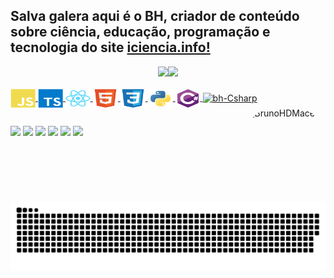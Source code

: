 ## Salva galera aqui é o BH, criador de conteúdo sobre ciência, educação, programação e tecnologia do site <a href="https://iciencia.info/portal" target="_blank">iciencia.info!</a>
<div align="center">
  <a href="https://github.com/brunohdmacedo">
  <img height="180em" src="https://github-readme-stats.vercel.app/api?username=brunohdmacedo&show_icons=true&theme=merko&include_all_commits=true&count_private=true"/><img height="180em" src="https://github-readme-stats.vercel.app/api/top-langs/?username=brunohdmacedo&layout=synthwave&langs_count=7&theme=merko"/>
</div>
<div style="display: inline_block"><br>
  <img align="center" alt="bh-Js" height="30" width="40" src="https://raw.githubusercontent.com/devicons/devicon/master/icons/javascript/javascript-plain.svg">
  <img align="center" alt="bh-Ts" height="30" width="40" src="https://raw.githubusercontent.com/devicons/devicon/master/icons/typescript/typescript-plain.svg">
  <img align="center" alt="bh-React" height="30" width="40" src="https://raw.githubusercontent.com/devicons/devicon/master/icons/react/react-original.svg">
  <img align="center" alt="bh-HTML" height="30" width="40" src="https://raw.githubusercontent.com/devicons/devicon/master/icons/html5/html5-original.svg">
  <img align="center" alt="bh-CSS" height="30" width="40" src="https://raw.githubusercontent.com/devicons/devicon/master/icons/css3/css3-original.svg">
  <img align="center" alt="bh-Python" height="30" width="40" src="https://raw.githubusercontent.com/devicons/devicon/master/icons/python/python-original.svg">
  <img align="center" alt="bh-Csharp" height="30" width="40" src="https://raw.githubusercontent.com/devicons/devicon/master/icons/csharp/csharp-original.svg">
  <img align="center" alt="bh-Csharp" height="30" width="40" src="https://user-images.githubusercontent.com/16247638/148286751-de042621-31c6-4554-ae68-736b34f856f8.png">
  <img align="right" alt="BrunoHDMacedo" height="150" style="border-radius:50px;" src="https://avatars.githubusercontent.com/u/16247638?v=4width=676&height=676">
</div>
  
  ##
 
<div> 
  <a href="https://www.youtube.com/channel/UC8K_vQQT6qDPo6myPOIsSpg" target="_blank"><img src="https://img.shields.io/badge/YouTube-FF0000?style=for-the-badge&logo=youtube&logoColor=white" target="_blank"></a>
  <a href="https://instagram.com/lmport_bhs" target="_blank"><img src="https://img.shields.io/badge/-Instagram-%23E4405F?style=for-the-badge&logo=instagram&logoColor=white" target="_blank"></a>
 	<a href="https://www.twitch.tv/bhsga" target="_blank"><img src="https://img.shields.io/badge/Twitch-9146FF?style=for-the-badge&logo=twitch&logoColor=white" target="_blank"></a>
 <a href="https://discord.gg/DFj98C4EDH" target="_blank"><img src="https://img.shields.io/badge/Discord-7289DA?style=for-the-badge&logo=discord&logoColor=white" target="_blank"></a> 
  <a href = "mailto:brunohenriquedourado@gmail.com"><img src="https://img.shields.io/badge/-Gmail-%23333?style=for-the-badge&logo=gmail&logoColor=white" target="_blank"></a>
  <a href="https://br.linkedin.com/in/bruno-hd-macedo" target="_blank"><img src="https://img.shields.io/badge/-LinkedIn-%230077B5?style=for-the-badge&logo=linkedin&logoColor=white" target="_blank"></a> 
 
  ![Snake animation](https://github.com/brunohdmacedo/brunohdmacedo/blob/output/github-contribution-grid-snake.svg)
 
</div>
